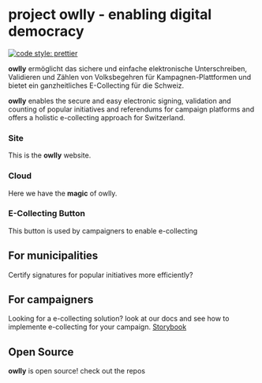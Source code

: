 # project owlly - enabling digital democracy

[![code style: prettier](https://img.shields.io/badge/code_style-prettier-ff69b4.svg?style=flat-square)](https://github.com/prettier/prettier)

**owlly** ermöglicht das sichere und einfache elektronische Unterschreiben, Validieren und Zählen von Volksbegehren für Kampagnen-Plattformen und bietet ein ganzheitliches E-Collecting für die Schweiz.

**owlly** enables the secure and easy electronic signing, validation and counting of popular initiatives and referendums for campaign platforms and offers a holistic e-collecting approach for Switzerland.

### Site
This is the **owlly** website.

### Cloud
Here we have the **magic** of owlly.

### E-Collecting Button
This button is used by campaigners to enable e-collecting

## For municipalities
Certify signatures for popular initiatives more efficiently?

## For campaigners
Looking for a e-collecting solution? look at our docs and see how to implemente e-collecting for your campaign. [Storybook](https://docs.owlly.ch)

## Open Source

**owlly** is open source! check out the repos
